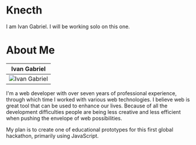 Knecth
================

I am Ivan Gabriel. I will be working solo on this one. 

About Me
===========================

| Ivan Gabriel
|---
| ![Ivan Gabriel](http://graph.facebook.com/ivangjuricic/picture?type=large)

I'm a web developer with over seven years of professional experience, through which time I worked with various web technologies.
I believe web is great tool that can be used to enhance our lives. 
Because of all the development difficulties people are being less creative and less efficient when pushing the envelope of web possibilities.

My plan is to create one of educational prototypes for this first global hackathon, primarily using JavaScript.
